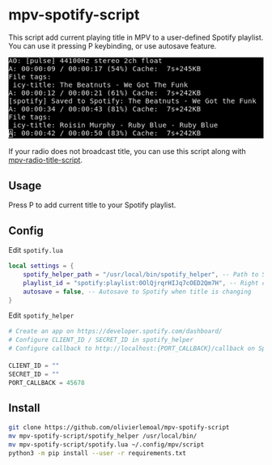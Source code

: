 # mpv-spotify-script


This script add current playing title in MPV to a user-defined Spotify playlist.
You can use it pressing P keybinding, or use autosave feature.

![example](/readme.png)

If your radio does not broadcast title, you can use this script along with [mpv-radio-title-script](https://github.com/olivierlemoal/mpv-radio-title-script/).

## Usage

Press P to add current title to your Spotify playlist.

## Config

Edit `spotify.lua`

```lua
local settings = {
    spotify_helper_path = "/usr/local/bin/spotify_helper", -- Path to Spotify Helper
    playlist_id = "spotify:playlist:0OlQjrqrHIJq7cOED2Qm7H", -- Right click on playlist > Share > Copy Spotify URI
    autosave = false, -- Autosave to Spotify when title is changing
}
```

Edit `spotify_helper`

```python
# Create an app on https://developer.spotify.com/dashboard/
# Configure CLIENT_ID / SECRET_ID in spotify_helper
# Configure callback to http://localhost:{PORT_CALLBACK}/callback on Spotify dashboard

CLIENT_ID = ""
SECRET_ID = ""
PORT_CALLBACK = 45678
```

## Install

```bash
git clone https://github.com/olivierlemoal/mpv-spotify-script
mv mpv-spotify-script/spotify_helper /usr/local/bin/
mv mpv-spotify-script/spotify.lua ~/.config/mpv/script
python3 -m pip install --user -r requirements.txt
```



